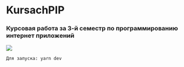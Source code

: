 <h1>KursachPIP</h1>
<h3>Курсовая работа за 3-й семестр по программированию интернет приложений</h3>
<img src="https://i.imgur.com/GVJ06OK.jpg"/>


    Для запуска: yarn dev

